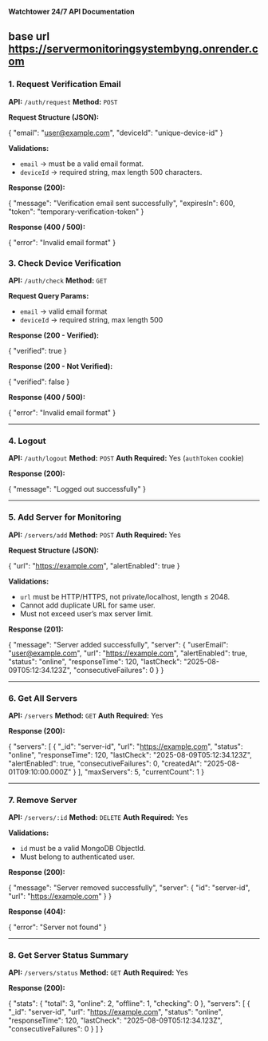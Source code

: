 **Watchtower 24/7 API Documentation**

base url https://servermonitoringsystembyng.onrender.com
---

### **1. Request Verification Email**

**API:** `/auth/request`
**Method:** `POST`

**Request Structure (JSON):**


{
  "email": "user@example.com",
  "deviceId": "unique-device-id"
}


**Validations:**

* `email` → must be a valid email format.
* `deviceId` → required string, max length 500 characters.

**Response (200):**


{
  "message": "Verification email sent successfully",
  "expiresIn": 600,
  "token": "temporary-verification-token"
}


**Response (400 / 500):**


{ "error": "Invalid email format" }

 
### **3. Check Device Verification**

**API:** `/auth/check`
**Method:** `GET`

**Request Query Params:**

* `email` → valid email format
* `deviceId` → required string, max length 500

**Response (200 - Verified):**


{ "verified": true }


**Response (200 - Not Verified):**


{ "verified": false }


**Response (400 / 500):**


{ "error": "Invalid email format" }


---

### **4. Logout**

**API:** `/auth/logout`
**Method:** `POST`
**Auth Required:** Yes (`authToken` cookie)

**Response (200):**


{ "message": "Logged out successfully" }


---

### **5. Add Server for Monitoring**

**API:** `/servers/add`
**Method:** `POST`
**Auth Required:** Yes

**Request Structure (JSON):**


{
  "url": "https://example.com",
  "alertEnabled": true
}


**Validations:**

* `url` must be HTTP/HTTPS, not private/localhost, length ≤ 2048.
* Cannot add duplicate URL for same user.
* Must not exceed user’s max server limit.

**Response (201):**


{
  "message": "Server added successfully",
  "server": {
    "userEmail": "user@example.com",
    "url": "https://example.com",
    "alertEnabled": true,
    "status": "online",
    "responseTime": 120,
    "lastCheck": "2025-08-09T05:12:34.123Z",
    "consecutiveFailures": 0
  }
}


---

### **6. Get All Servers**

**API:** `/servers`
**Method:** `GET`
**Auth Required:** Yes

**Response (200):**


{
  "servers": [
    {
      "_id": "server-id",
      "url": "https://example.com",
      "status": "online",
      "responseTime": 120,
      "lastCheck": "2025-08-09T05:12:34.123Z",
      "alertEnabled": true,
      "consecutiveFailures": 0,
      "createdAt": "2025-08-01T09:10:00.000Z"
    }
  ],
  "maxServers": 5,
  "currentCount": 1
}


---

### **7. Remove Server**

**API:** `/servers/:id`
**Method:** `DELETE`
**Auth Required:** Yes

**Validations:**

* `id` must be a valid MongoDB ObjectId.
* Must belong to authenticated user.

**Response (200):**


{
  "message": "Server removed successfully",
  "server": {
    "id": "server-id",
    "url": "https://example.com"
  }
}


**Response (404):**


{ "error": "Server not found" }


---

### **8. Get Server Status Summary**

**API:** `/servers/status`
**Method:** `GET`
**Auth Required:** Yes

**Response (200):**


{
  "stats": {
    "total": 3,
    "online": 2,
    "offline": 1,
    "checking": 0
  },
  "servers": [
    {
      "_id": "server-id",
      "url": "https://example.com",
      "status": "online",
      "responseTime": 120,
      "lastCheck": "2025-08-09T05:12:34.123Z",
      "consecutiveFailures": 0
    }
  ]
}

 